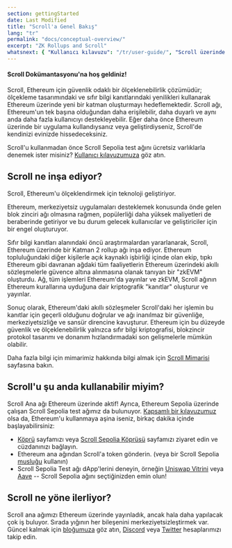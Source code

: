 ```yaml
---
section: gettingStarted
date: Last Modified
title: "Scroll'a Genel Bakış"
lang: "tr"
permalink: "docs/conceptual-overview/"
excerpt: "ZK Rollups and Scroll"
whatsnext: { "Kullanıcı kılavuzu": "/tr/user-guide/", "Scroll üzerinde geliştirmek": "/tr/developers/" }
---
```


#### Scroll Dokümantasyonu'na hoş geldiniz!

Scroll, Ethereum için güvenlik odaklı bir ölçeklenebilirlik çözümüdür; ölçekleme tasarımındaki ve sıfır bilgi kanıtlarındaki yenilikleri kullanarak Ethereum üzerinde yeni bir katman oluşturmayı hedeflemektedir. Scroll ağı, Ethereum'un tek başına olduğundan daha erişilebilir, daha duyarlı ve aynı anda daha fazla kullanıcıyı destekleyebilir. Eğer daha önce Ethereum üzerinde bir uygulama kullandıysanız veya geliştirdiyseniz, Scroll'de kendinizi evinizde hissedeceksiniz.

Scroll'u kullanmadan önce Scroll Sepolia test ağını ücretsiz varlıklarla denemek ister misiniz? [Kullanıcı kılavuzumuza](/tr/user-guide/) göz atın.

## Scroll ne inşa ediyor?

Scroll, Ethereum'u ölçeklendirmek için teknoloji geliştiriyor.

Ethereum, merkeziyetsiz uygulamaları desteklemek konusunda önde gelen blok zinciri ağı olmasına rağmen, popülerliği daha yüksek maliyetleri de beraberinde getiriyor ve bu durum gelecek kullanıcılar ve geliştiriciler için bir engel oluşturuyor.

Sıfır bilgi kanıtları alanındaki öncü araştırmalardan yararlanarak, Scroll, Ethereum üzerinde bir Katman 2 rollup ağı inşa ediyor. Ethereum topluluğundaki diğer kişilerle açık kaynaklı işbirliği içinde olan ekip, tıpkı Ethereum gibi davranan ağdaki tüm faaliyetlerin Ethereum üzerindeki akıllı sözleşmelerle güvence altına alınmasına olanak tanıyan bir "zkEVM" oluşturdu. Ağ, tüm işlemleri Ethereum'da yayınlar ve zkEVM, Scroll ağının Ethereum kurallarına uyduğuna dair kriptografik "kanıtlar" oluşturur ve yayınlar.

Sonuç olarak, Ethereum'daki akıllı sözleşmeler Scroll'daki her işlemin bu kanıtlar için geçerli olduğunu doğrular ve ağı inanılmaz bir güvenliğe, merkeziyetsizliğe ve sansür direncine kavuşturur. Ethereum için bu düzeyde güvenlik ve ölçeklenebilirlik yalnızca sıfır bilgi kriptografisi, blokzincir protokol tasarımı ve donanım hızlandırmadaki son gelişmelerle mümkün olabilir.

Daha fazla bilgi için mimarimiz hakkında bilgi almak için [Scroll Mimarisi](/tr/technology/) sayfasına bakın.

## Scroll'u şu anda kullanabilir miyim?

Scroll Ana ağı Ethereum üzerinde aktif! Ayrıca, Ethereum Sepolia üzerinde çalışan Scroll Sepolia test ağımız da bulunuyor. [Kapsamlı bir kılavuzumuz](/tr/user-guide/) olsa da, Ethereum'u kullanmaya aşina iseniz, birkaç dakika içinde başlayabilirsiniz:

- [Köprü](https://scroll.io/bridge) sayfamızı veya [Scroll Sepolia Köprüsü](https://sepolia.scroll.io/bridge) sayfamızı ziyaret edin ve cüzdanınızı bağlayın.
- Ethereum ana ağından Scroll'a token gönderin. (veya bir Scroll Sepolia [musluğu](/tr/user-guide/faucet) kullanın)
- Scroll Sepolia Test ağı dApp'lerini deneyin, örneğin [Uniswap Vitrini](http://uniswap-showcase.sepolia.scroll.xyz/) veya [Aave](https://app.aave.com/) -- Scroll Sepolia ağını seçtiğinizden emin olun!

## Scroll ne yöne ilerliyor?

Scroll ana ağımızı Ethereum üzerinde yayınladık, ancak hala daha yapılacak çok iş buluyor. Sırada yığının her bileşenini merkeziyetsizleştirmek var. Güncel kalmak için [bloğumuza](https://scroll.io/blog) göz atın, [Discord](https://discord.gg/scroll) veya [Twitter](https://twitter.com/scroll_zkp) hesaplarımızı takip edin.
